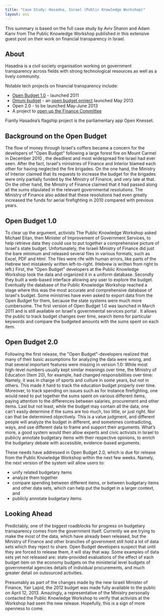```yaml
---
title: "Case Study: Hasadna, Israel (Public Knowledge Workshop)"
layout: osi
---
```


This summary is based on the full case study by Aviv Sharon and Adam Kariv from The Public Knowledge Workshop published in this extensive guest post on their work on financial transparency in Israel.

## About
Hasadna is a civil society organisation working on government transparency across fields with strong technological resources as well as a lively community. 

Notable tech projects on financial transparency include: 
- [Open Budget 1.0](http://open-budget.readthedocs.org/en/latest/) - launched 2011
- [Omuni budget](http://open-budget.readthedocs.org/en/latest/) - an [open budget project](http://en.open-budget.prjts.com/) launched May 2013
- Open 2.0 - to be launched May-June 2013 
- A project to [open up the Finance Committee](http://www.hasadna.org.il/en/our-projects/opening-the-finance-committee/) 

Fianlly Hasadna’s flagship project is the parliamentary app Open Knesset.

## Background on the Open Budget
The flow of money through Israel's coffers became a concern for the developers of "Open Budget" following a large forest fire on Mount Carmel in December 2010 , the deadliest and most widespread fire Israel had ever seen. After the fact, Israel's ministries of Finance and Interior blamed each other for having neglected the fire brigades. On the one hand, the Ministry of Interior claimed that its requests to increase the budget for the brigades were only partially funded by the Ministry of Finance, and very late at that. On the other hand, the Ministry of Finance claimed that it had passed along all the sums stipulated in the relevant governmental resolutions. The Ministry of Finance also added that these resolutions had even greatly increased the funds for aerial firefighting in 2010 compared with previous years.

## Open Budget 1.0
To clear up the argument, activists The Public Knowledge Workshop  asked Michael Eitan, then Minister of Improvement of Government Services, to help retrieve data they could use to put together a comprehensive picture of Israel's state budget. Unfortunately, the Israeli Ministry of Finance did just the bare minimum and released several files in various formats, such as Excel, PDF and html. The files were rife with human errors, like parts of the Hebrew text mistakenly written left-to-right. (Hebrew is written from right to left.)
First, the "Open Budget" developers at the Public Knowledge Workshop took the data and organized it in a uniform database. Secondly they built a web-based interface allowing any user to explore the budget. Eventually the database of the Public Knowledge Workshop reached a stage where this was the most accurate and comprehensive database of Israel's budget. Some ministries have even asked to export data from the Open Budget for them, because the state systems were much more cumbersome.
The first version of Open Budget 1.0  was launched in March 2011 and is still available on Israel's governmental services portal . It allows the public to track budget changes over time, search items for particular keywords and compare the budgeted amounts with the sums spent on each item.

## Open Budget 2.0
Following the first release, the "Open Budget"-developers realized that many of their basic assumptions for analyzing the data were wrong, and that several important features were missing in version 1.0:
While most high-level numbers usually kept similar meanings over time, the Ministry of Education (Item 20), for example, had changed responsibilities over time: Namely, it was in charge of sports and culture in some years, but not in others. This made it hard to track the education budget properly over time. 
Moreover, to track spending on issues such as for instance firefighting, one would need to put together the sums spent on various different items, paying attention to the differences between salaries, procurement and other items.
Last but not least, while the budget may contain all the data, one can't easily determine if the sums are too much, too little, or just right. Nor can that be determined objectively. This is a value judgment, and different people will analyze the budget in different, and sometimes contradicting, ways, and use different data to frame and support their arguments. What’s more, a good system would then allow experts and civic activists in Israel to publicly annotate budgetary items with their respective opinions, to enrich the budgetary debate with accessible, evidence-based arguments.

These needs have addressed in Open Budget 2.0, which is due for release from the Public Knowledge Workshop within the next few weeks. Namely, the next version of the system will allow users to:
- unify related budgetary items
- analyze them together
- compare spending between different items, or between budgetary items and other data sets, which can help put the budget in a larger context, and
- publicly annotate budgetary items.

## Looking Ahead
Predictably, one of the biggest roadblocks for progress on budgetary transparency comes from the government itself. Currently we are trying to make the most of the data, which have already been released, but the Ministry of Finance and other branches of government still hold a lot of data sets which they reject to share. Open Budget developers suspect that until they are forced to release them, it will stay that way. Some examples of data sets yet not released are:
state-provided evaluations of the effect of each budget item on the economy
budgets on the ministerial level
budgets of governmental agencies
details of individual procurements, and
much greater detail on outsourced activities.

Presumably as part of the changes made by the new Israeli Minister of Finance, Yair Lapid, the 2012 budget was made fully available  to the public on April 12, 2013. Amazingly, a representative of the Ministry personally contacted the Public Knowledge Workshop to verify that activists at the Workshop had seen the new release. Hopefully, this is a sign of more openness to come.

